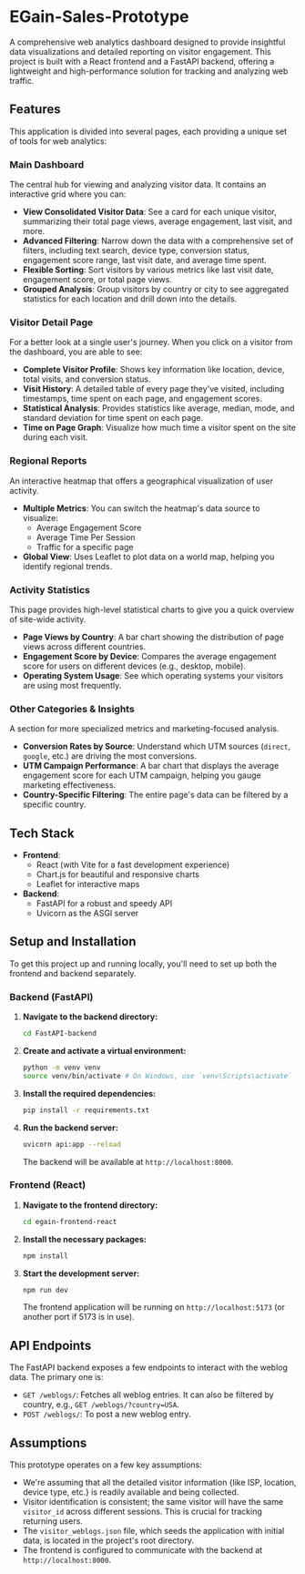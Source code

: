 # EGain-Sales-Prototype

A comprehensive web analytics dashboard designed to provide insightful data visualizations and detailed reporting on visitor engagement. This project is built with a React frontend and a FastAPI backend, offering a lightweight and high-performance solution for tracking and analyzing web traffic.

## Features

This application is divided into several pages, each providing a unique set of tools for web analytics:

### Main Dashboard
The central hub for viewing and analyzing visitor data. It contains an interactive grid where you can:
- **View Consolidated Visitor Data**: See a card for each unique visitor, summarizing their total page views, average engagement, last visit, and more.
- **Advanced Filtering**: Narrow down the data with a comprehensive set of filters, including text search, device type, conversion status, engagement score range, last visit date, and average time spent.
- **Flexible Sorting**: Sort visitors by various metrics like last visit date, engagement score, or total page views.
- **Grouped Analysis**: Group visitors by country or city to see aggregated statistics for each location and drill down into the details.

### Visitor Detail Page
For a better look at a single user's journey. When you click on a visitor from the dashboard, you are able to see:
- **Complete Visitor Profile**: Shows key information like location, device, total visits, and conversion status.
- **Visit History**: A detailed table of every page they've visited, including timestamps, time spent on each page, and engagement scores.
- **Statistical Analysis**: Provides statistics like average, median, mode, and standard deviation for time spent on each page.
- **Time on Page Graph**: Visualize how much time a visitor spent on the site during each visit.

### Regional Reports
An interactive heatmap that offers a geographical visualization of user activity.
- **Multiple Metrics**: You can switch the heatmap's data source to visualize:
    - Average Engagement Score
    - Average Time Per Session
    - Traffic for a specific page
- **Global View**: Uses Leaflet to plot data on a world map, helping you identify regional trends.

### Activity Statistics
This page provides high-level statistical charts to give you a quick overview of site-wide activity.
- **Page Views by Country**: A bar chart showing the distribution of page views across different countries.
- **Engagement Score by Device**: Compares the average engagement score for users on different devices (e.g., desktop, mobile).
- **Operating System Usage**: See which operating systems your visitors are using most frequently.

### Other Categories & Insights
A section for more specialized metrics and marketing-focused analysis.
- **Conversion Rates by Source**: Understand which UTM sources (`direct`, `google`, etc.) are driving the most conversions.
- **UTM Campaign Performance**: A bar chart that displays the average engagement score for each UTM campaign, helping you gauge marketing effectiveness.
- **Country-Specific Filtering**: The entire page's data can be filtered by a specific country.

## Tech Stack

-   **Frontend**:
    -   React (with Vite for a fast development experience)
    -   Chart.js for beautiful and responsive charts
    -   Leaflet for interactive maps
-   **Backend**:
    -   FastAPI for a robust and speedy API
    -   Uvicorn as the ASGI server

## Setup and Installation

To get this project up and running locally, you'll need to set up both the frontend and backend separately.

### Backend (FastAPI)

1.  **Navigate to the backend directory:**
    ```bash
    cd FastAPI-backend
    ```
2.  **Create and activate a virtual environment:**
    ```bash
    python -m venv venv
    source venv/bin/activate # On Windows, use `venv\Scripts\activate`
    ```
3.  **Install the required dependencies:**
    ```bash
    pip install -r requirements.txt
    ```
4.  **Run the backend server:**
    ```bash
    uvicorn api:app --reload
    ```
    The backend will be available at `http://localhost:8000`.

### Frontend (React)

1.  **Navigate to the frontend directory:**
    ```bash
    cd egain-frontend-react
    ```
2.  **Install the necessary packages:**
    ```bash
    npm install
    ```
3.  **Start the development server:**
    ```bash
    npm run dev
    ```
    The frontend application will be running on `http://localhost:5173` (or another port if 5173 is in use).

## API Endpoints

The FastAPI backend exposes a few endpoints to interact with the weblog data. The primary one is:

-   `GET /weblogs/`: Fetches all weblog entries. It can also be filtered by country, e.g., `GET /weblogs/?country=USA`.
-   `POST /weblogs/`: To post a new weblog entry.

## Assumptions

This prototype operates on a few key assumptions:

-   We're assuming that all the detailed visitor information {like ISP, location, device type, etc.} is readily available and being collected.
-   Visitor identification is consistent; the same visitor will have the same `visitor_id` across different sessions. This is crucial for tracking returning users.
-   The `visitor_weblogs.json` file, which seeds the application with initial data, is located in the project's root directory.
-   The frontend is configured to communicate with the backend at `http://localhost:8000`.

